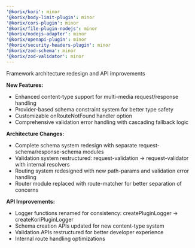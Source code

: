 ```yaml
---
'@korix/kori': minor
'@korix/body-limit-plugin': minor
'@korix/cors-plugin': minor
'@korix/file-plugin-nodejs': minor
'@korix/nodejs-adapter': minor
'@korix/openapi-plugin': minor
'@korix/security-headers-plugin': minor
'@korix/zod-schema': minor
'@korix/zod-validator': minor
---
```


Framework architecture redesign and API improvements

**New Features:**

- Enhanced content-type support for multi-media request/response handling
- Provider-based schema constraint system for better type safety
- Customizable onRouteNotFound handler option
- Comprehensive validation error handling with cascading fallback logic

**Architecture Changes:**

- Complete schema system redesign with separate request-schema/response-schema modules
- Validation system restructured: request-validation → request-validator with internal resolvers
- Routing system redesigned with new path-params and validation error handling
- Router module replaced with route-matcher for better separation of concerns

**API Improvements:**

- Logger functions renamed for consistency: createPluginLogger → createKoriPluginLogger
- Schema creation APIs updated for new content-type system
- Validation APIs restructured for better developer experience
- Internal route handling optimizations
